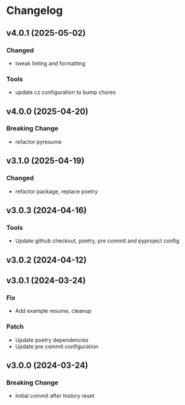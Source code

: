 # Changelog

## v4.0.1 (2025-05-02)

### Changed

- tweak linting and formatting

### Tools

- update cz configuration to bump chores

## v4.0.0 (2025-04-20)

### Breaking Change

- refactor pyresume

## v3.1.0 (2025-04-19)

### Changed

- refactor package, replace poetry

## v3.0.3 (2024-04-16)

### Tools

- Update github checkout, poetry, pre commit and pyproject config

## v3.0.2 (2024-04-12)

## v3.0.1 (2024-03-24)

### Fix

- Add example resume, cleanup

### Patch

- Update poetry dependencies
- Update pre commit configuration

## v3.0.0 (2024-03-24)

### Breaking Change

- Initial commit after history reset
